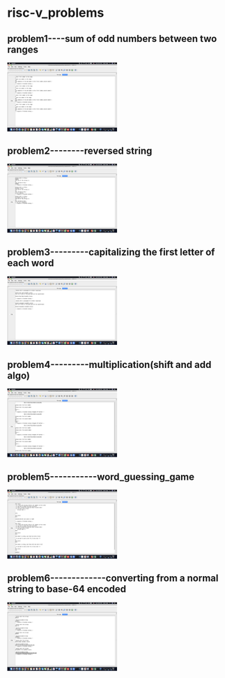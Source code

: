 # risc-v_problems

 
 ## problem1----sum of odd numbers between two ranges
 <div>
 <img src="1.png" width=50% align=center/>
 </div>
 
 
  ## problem2--------reversed string 
  
  <div>
 <img src="2.png " width=50% align=center/>
 </div>
 
   ## problem3---------capitalizing the first letter of each word
   
   <div>
 <img src="3.png " width=50% align=center/>
 </div>
 
   ## problem4---------multiplication(shift and add algo)
    
  <div>
 <img src="4.png " width=50% align=center/>
 </div>
 
   ## problem5-----------word_guessing_game
     
   <div>
 <img src="5.png " width=50% align=center/>
 </div>
 
   ## problem6-------------converting from a normal string to  base-64 encoded 
      
   <div>
 <img src="6.png " width=50% align=center/>
 </div>
